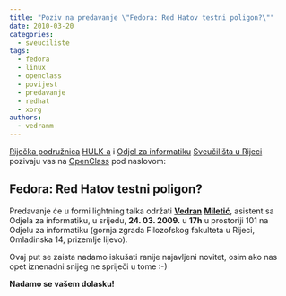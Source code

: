 ```yaml
---
title: "Poziv na predavanje \"Fedora: Red Hatov testni poligon?\""
date: 2010-03-20
categories: 
  - sveuciliste
tags: 
  - fedora
  - linux
  - openclass
  - povijest
  - predavanje
  - redhat
  - xorg
authors: 
  - vedranm
---
```


[Riječka podružnica](../podruznica.md) [HULK-a](http://www.linux.hr/) i [Odjel za informatiku](https://www.inf.uniri.hr/) [Sveučilišta u Rijeci](https://uniri.hr/) pozivaju vas na [OpenClass](../aktivnosti.md#openclass) pod naslovom:

## Fedora: Red Hatov testni poligon?

<!-- more -->

Predavanje će u formi lightning talka održati [**Vedran**](https://vedran.miletic.net/) [**Miletić**](https://www.miletic.net/), asistent sa Odjela za informatiku, u srijedu, **24. 03. 2009.** u **17h** u prostoriji 101 na Odjelu za informatiku (gornja zgrada Filozofskog fakulteta u Rijeci, Omladinska 14, prizemlje lijevo).

Ovaj put se zaista nadamo iskušati ranije najavljeni novitet, osim ako nas opet iznenadni snijeg ne spriječi u tome :-)

**Nadamo se vašem dolasku!**
